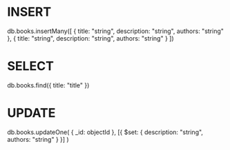 # INSERT

db.books.insertMany([
    {
        title: "string",
        description: "string",
        authors: "string"
    },
    {
        title: "string",
        description: "string",
        authors: "string"
    }
])

# SELECT

db.books.find({ title: "title" })

# UPDATE

db.books.updateOne(
    { _id: objectId }, 
    [{ $set: 
        { description: "string", authors: "string" } 
    }]
)